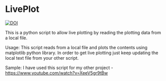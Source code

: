 # LivePlot
[![DOI](https://zenodo.org/badge/89076485.svg)](https://zenodo.org/badge/latestdoi/89076485)

This is a python script to allow live plotting by reading the plotting data from a local file.

Usage:
This script reads from a local file and plots the contents using matplotlib python library.
In order to get live plotting just keep updating the local text file from your other script.

Sample:
I have used this script for my other project - https://www.youtube.com/watch?v=XeeV5gr9tBw


